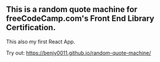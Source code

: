 ## This is a random quote machine for freeCodeCamp.com's Front End Library Certification.

This also my first React App.

Try out:
https://benjy0011.github.io/random-quote-machine/
